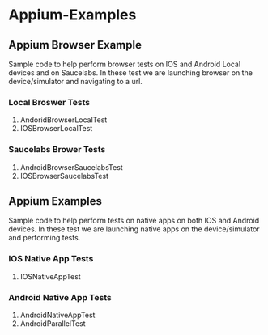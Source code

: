 # Appium-Examples

## Appium Browser Example 
Sample code to help perform browser tests on IOS and Android Local devices and on Saucelabs. 
In these test we are launching browser on the device/simulator and navigating to a url.
  ### Local Broswer Tests
  1. AndoridBrowserLocalTest
  2. IOSBrowserLocalTest
  ### Saucelabs Brower Tests
  1. AndroidBrowserSaucelabsTest
  2. IOSBrowserSaucelabsTest

## Appium Examples
Sample code to help perform tests on native apps on both IOS and Android devices. 
In these test we are launching native apps on the device/simulator and performing tests.
  ### IOS Native App Tests
  1. IOSNativeAppTest
  ### Android Native App Tests
  1. AndroidNativeAppTest
  2. AndroidParallelTest
